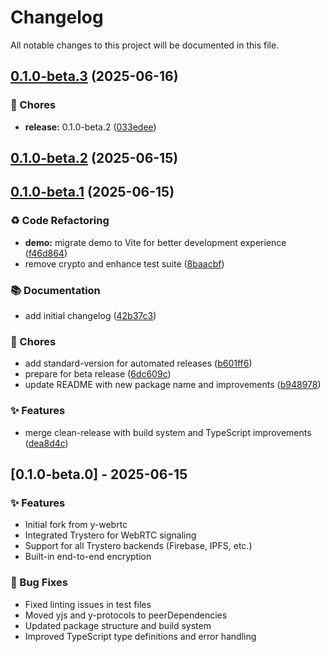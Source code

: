 # Changelog

All notable changes to this project will be documented in this file.

## [0.1.0-beta.3](https://github.com/WinstonFassett/y-webrtc-trystero/compare/v0.1.0-beta.1...v0.1.0-beta.3) (2025-06-16)


### 🚚 Chores

* **release:** 0.1.0-beta.2 ([033edee](https://github.com/WinstonFassett/y-webrtc-trystero/commit/033edeefd6bc34087a4b5a9080eac876a8188e37))

## [0.1.0-beta.2](https://github.com/WinstonFassett/y-webrtc-trystero/compare/v0.1.0-beta.1...v0.1.0-beta.2) (2025-06-15)

## [0.1.0-beta.1](https://github.com/WinstonFassett/y-webrtc-trystero/compare/v10.3.0...v0.1.0-beta.1) (2025-06-15)


### ♻️ Code Refactoring

* **demo:** migrate demo to Vite for better development experience ([f46d864](https://github.com/WinstonFassett/y-webrtc-trystero/commit/f46d864f4c6a0812770dc0e51bc52d81273a7f05))
* remove crypto and enhance test suite ([8baacbf](https://github.com/WinstonFassett/y-webrtc-trystero/commit/8baacbfedca2f4467002506b63b5f4985791fc55))


### 📚 Documentation

* add initial changelog ([42b37c3](https://github.com/WinstonFassett/y-webrtc-trystero/commit/42b37c3985b3abc08f94729431bb522dcd7936e4))


### 🚚 Chores

* add standard-version for automated releases ([b601ff6](https://github.com/WinstonFassett/y-webrtc-trystero/commit/b601ff6e3b161ee2ccee61e72a5f62349c23f5d5))
* prepare for beta release ([6dc609c](https://github.com/WinstonFassett/y-webrtc-trystero/commit/6dc609cc742e2ba3da655d388c23435cf8cbd62e))
* update README with new package name and improvements ([b948978](https://github.com/WinstonFassett/y-webrtc-trystero/commit/b948978fc098281bb3f5bf97b3a9ad4ce87ba5db))


### ✨ Features

* merge clean-release with build system and TypeScript improvements ([dea8d4c](https://github.com/WinstonFassett/y-webrtc-trystero/commit/dea8d4c0758f6c965b4013f3f960735ef5591921))

## [0.1.0-beta.0] - 2025-06-15

### ✨ Features
* Initial fork from y-webrtc
* Integrated Trystero for WebRTC signaling
* Support for all Trystero backends (Firebase, IPFS, etc.)
* Built-in end-to-end encryption

### 🐛 Bug Fixes
* Fixed linting issues in test files
* Moved yjs and y-protocols to peerDependencies
* Updated package structure and build system
* Improved TypeScript type definitions and error handling
